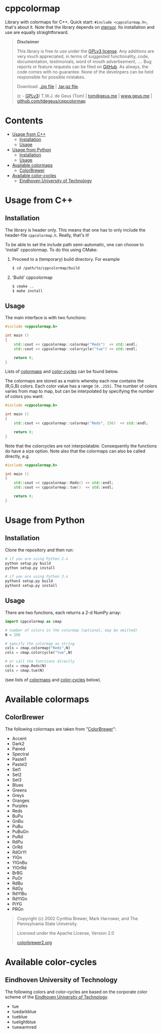 # cppcolormap

Library with colormaps for C++. Quick start: `#include <cppcolormap.h>`, that's about it. Note that the library depends on [xtensor](http://xtensor.readthedocs.io). Its installation and use are equally straightforward.

>   **Disclaimer**
>   
>   This library is free to use under the [GPLv3 license](https://github.com/tdegeus/cppcolormap/blob/master/LICENSE). Any additions are very much appreciated, in terms of suggested functionality, code, documentation, testimonials, word of mouth advertisement, .... Bug reports or feature requests can be filed on [GitHub](https://github.com/tdegeus/cppcolormap). As always, the code comes with no guarantee. None of the developers can be held responsible for possible mistakes.
>   
>   Download: [.zip file](https://github.com/tdegeus/cppcolormap/zipball/master) | [.tar.gz file](https://github.com/tdegeus/cppcolormap/tarball/master).
>   
>   (c - [GPLv3](https://github.com/tdegeus/cppcolormap/blob/master/LICENSE)) T.W.J. de Geus (Tom) | tom@geus.me | www.geus.me | [github.com/tdegeus/cppcolormap](https://github.com/tdegeus/cppcolormap)

# Contents

<!-- MarkdownTOC -->

- [Usage from C++](#usage-from-c)
    - [Installation](#installation)
    - [Usage](#usage)
- [Usage from Python](#usage-from-python)
    - [Installation](#installation-1)
    - [Usage](#usage-1)
- [Available colormaps](#available-colormaps)
    - [ColorBrewer](#colorbrewer)
- [Available color-cycles](#available-color-cycles)
    - [Eindhoven University of Technology](#eindhoven-university-of-technology)

<!-- /MarkdownTOC -->

# Usage from C++

## Installation

The library is header only. This means that one has to only include the header-file `cppcolormap.h`. Really, that's it! 

To be able to set the include path semi-automatic, one can choose to 'install' cppcolormap. To do this using CMake:

1.  Proceed to a (temporary) build directory. For example

    ```bash
    $ cd /path/to/cppcolormap/build
    ```

2.  'Build' cppcolormap

    ```bash
    $ cmake ..
    $ make install
    ```

## Usage

The main interface is with two functions:

```cpp
#include <cppcolormap.h>

int main ()
{
    std::cout << cppcolormap::colormap("Reds")  << std::endl;
    std::cout << cppcolormap::colorcycle("tue") << std::endl;

    return 0;
}
```

Lists of [colormaps](#available-colormaps) and [color-cycles](#available-color-cycles) can be found below.

The colormaps are stored as a matrix whereby each row contains the (R,G,B) colors. Each color value has a range `[0..255]`. The number of colors varies from map to map, but can be interpolated by specifying the number of colors you want:

```cpp
#include <cppcolormap.h>

int main ()
{
    std::cout << cppcolormap::colormap("Reds", 256)  << std::endl;

    return 0;
}
```

Note that the colorcycles are not interpolatable. Consequently the functions do have a size option. Note also that the colormaps can also be called directly, e.g.

```cpp
#include <cppcolormap.h>

int main ()
{
    std::cout << cppcolormap::Reds() << std::endl;
    std::cout << cppcolormap::tue()  << std::endl;

    return 0;
}
```

# Usage from Python

## Installation

Clone the repository and then run:

```bash
# if you are using Python 2.x
python setup.py build
python setup.py install

# if you are using Python 3.x
python3 setup.py build
python3 setup.py install
```

## Usage

There are two functions, each returns a 2-d NumPy array:

```python
import cppcolormap as cmap

# number of colors in the colormap (optional, may be omitted)
N = 256

# specify the colormap as string
cols = cmap.colormap("Reds",N)
cols = cmap.colorcycle("tue",N)

# or call the functions directly
cols = cmap.Reds(N)
cols = cmap.tue(N)
```

(see lists of [colormaps](#available-colormaps) and [color-cycles](#available-color-cycles) below).

# Available colormaps

## ColorBrewer

The following colormaps are taken from "[ColorBrewer](http://colorbrewer2.org)":

*   Accent
*   Dark2
*   Paired
*   Spectral
*   Pastel1
*   Pastel2
*   Set1
*   Set2
*   Set3
*   Blues
*   Greens
*   Greys
*   Oranges
*   Purples
*   Reds
*   BuPu
*   GnBu
*   PuBu
*   PuBuGn
*   PuRd
*   RdPu
*   OrRd
*   RdOrYl
*   YlGn
*   YlGnBu
*   YlOrRd
*   BrBG
*   PuOr
*   RdBu
*   RdGy
*   RdYlBu
*   RdYlGn
*   PiYG
*   PRGn

>   Copyright (c) 2002 Cynthia Brewer, Mark Harrower, and The Pennsylvania State University.                                                            
>   
>   Licensed under the Apache License, Version 2.0
>   
>   [colorbrewer2.org](http://colorbrewer2.org)

# Available color-cycles

## Eindhoven University of Technology

The following colors and color-cycles are based on the corporate color scheme of the [Eindhoven University of Technology](http://www.tue.nl).

*   tue
*   tuedarkblue
*   tueblue
*   tuelightblue
*   tuewarmred
